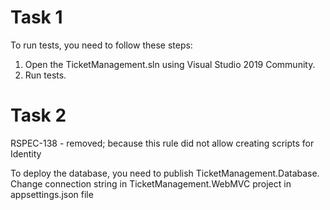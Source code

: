 # Task 1
To run tests, you need to follow these steps:

1) Open the TicketManagement.sln using Visual Studio 2019 Community.
2) Run tests.

# Task 2
RSPEC-138 - removed; because this rule did not allow creating scripts for Identity

To deploy the database, you need to publish TicketManagement.Database. 
Change connection string in TicketManagement.WebMVC project in appsettings.json file
